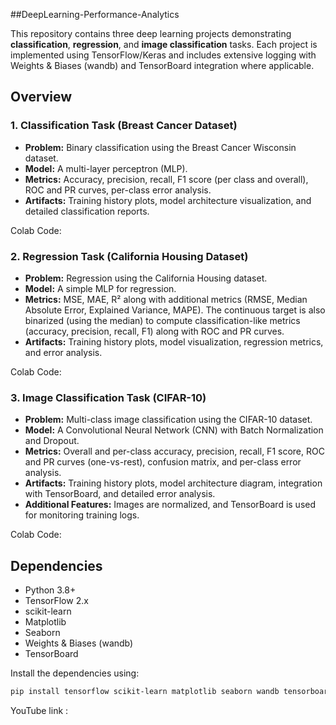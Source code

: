 ##DeepLearning-Performance-Analytics

This repository contains three deep learning projects demonstrating **classification**, **regression**, and **image classification** tasks. Each project is implemented using TensorFlow/Keras and includes extensive logging with Weights & Biases (wandb) and TensorBoard integration where applicable.

## Overview

### 1. Classification Task (Breast Cancer Dataset)
- **Problem:** Binary classification using the Breast Cancer Wisconsin dataset.
- **Model:** A multi-layer perceptron (MLP).
- **Metrics:** Accuracy, precision, recall, F1 score (per class and overall), ROC and PR curves, per-class error analysis.
- **Artifacts:** Training history plots, model architecture visualization, and detailed classification reports.

Colab Code:

### 2. Regression Task (California Housing Dataset)
- **Problem:** Regression using the California Housing dataset.
- **Model:** A simple MLP for regression.
- **Metrics:** MSE, MAE, R² along with additional metrics (RMSE, Median Absolute Error, Explained Variance, MAPE). The continuous target is also binarized (using the median) to compute classification-like metrics (accuracy, precision, recall, F1) along with ROC and PR curves.
- **Artifacts:** Training history plots, model visualization, regression metrics, and error analysis.

Colab Code:

### 3. Image Classification Task (CIFAR-10)
- **Problem:** Multi-class image classification using the CIFAR-10 dataset.
- **Model:** A Convolutional Neural Network (CNN) with Batch Normalization and Dropout.
- **Metrics:** Overall and per-class accuracy, precision, recall, F1 score, ROC and PR curves (one-vs-rest), confusion matrix, and per-class error analysis.
- **Artifacts:** Training history plots, model architecture diagram, integration with TensorBoard, and detailed error analysis.
- **Additional Features:** Images are normalized, and TensorBoard is used for monitoring training logs.

Colab Code:

## Dependencies

- Python 3.8+
- TensorFlow 2.x
- scikit-learn
- Matplotlib
- Seaborn
- Weights & Biases (wandb)
- TensorBoard

Install the dependencies using:

```bash
pip install tensorflow scikit-learn matplotlib seaborn wandb tensorboard
```
YouTube link : 
